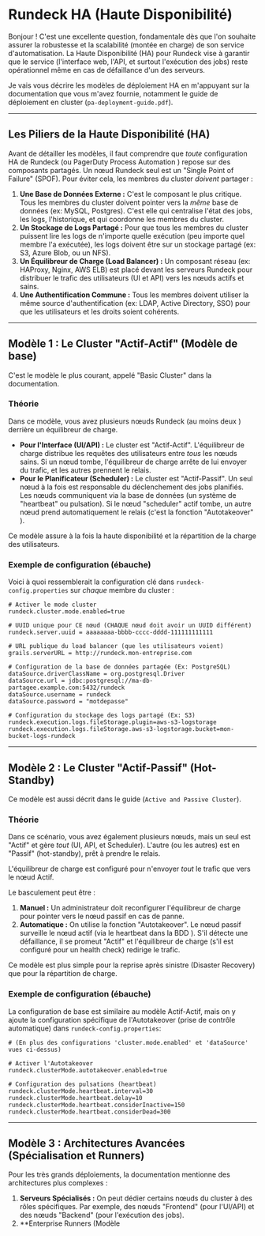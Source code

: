 # Rundeck HA (Haute Disponibilité)

Bonjour \! C'est une excellente question, fondamentale dès que l'on souhaite assurer la robustesse et la scalabilité (montée en charge) de son service d'automatisation. La Haute Disponibilité (HA) pour Rundeck vise à garantir que le service (l'interface web, l'API, et surtout l'exécution des jobs) reste opérationnel même en cas de défaillance d'un des serveurs.

Je vais vous décrire les modèles de déploiement HA en m'appuyant sur la documentation que vous m'avez fournie, notamment le guide de déploiement en cluster (`pa-deployment-guide.pdf`).

-----

## Les Piliers de la Haute Disponibilité (HA)

Avant de détailler les modèles, il faut comprendre que *toute* configuration HA de Rundeck (ou PagerDuty Process Automation ) repose sur des composants partagés. Un nœud Rundeck seul est un "Single Point of Failure" (SPOF). Pour éviter cela, les membres du cluster *doivent* partager :

1.  **Une Base de Données Externe :** C'est le composant le plus critique. Tous les membres du cluster doivent pointer vers la *même* base de données (ex: MySQL, Postgres). C'est elle qui centralise l'état des jobs, les logs, l'historique, et qui coordonne les membres du cluster.
2.  **Un Stockage de Logs Partagé :** Pour que tous les membres du cluster puissent lire les logs de n'importe quelle exécution (peu importe quel membre l'a exécutée), les logs doivent être sur un stockage partagé (ex: S3, Azure Blob, ou un NFS).
3.  **Un Équilibreur de Charge (Load Balancer) :** Un composant réseau (ex: HAProxy, Nginx, AWS ELB) est placé devant les serveurs Rundeck pour distribuer le trafic des utilisateurs (UI et API) vers les nœuds actifs et sains.
4.  **Une Authentification Commune :** Tous les membres doivent utiliser la même source d'authentification (ex: LDAP, Active Directory, SSO) pour que les utilisateurs et les droits soient cohérents.

-----

## Modèle 1 : Le Cluster "Actif-Actif" (Modèle de base)

C'est le modèle le plus courant, appelé "Basic Cluster" dans la documentation.

### Théorie

Dans ce modèle, vous avez plusieurs nœuds Rundeck (au moins deux ) derrière un équilibreur de charge.

  * **Pour l'Interface (UI/API) :** Le cluster est "Actif-Actif". L'équilibreur de charge distribue les requêtes des utilisateurs entre *tous* les nœuds sains. Si un nœud tombe, l'équilibreur de charge arrête de lui envoyer du trafic, et les autres prennent le relais.
  * **Pour le Planificateur (Scheduler) :** Le cluster est "Actif-Passif". Un seul nœud à la fois est responsable du déclenchement des jobs planifiés. Les nœuds communiquent via la base de données (un système de "heartbeat" ou pulsation). Si le nœud "scheduler" actif tombe, un autre nœud prend automatiquement le relais (c'est la fonction "Autotakeover" ).

Ce modèle assure à la fois la haute disponibilité et la répartition de la charge des utilisateurs.

### Exemple de configuration (ébauche)

Voici à quoi ressemblerait la configuration clé dans `rundeck-config.properties` sur *chaque* membre du cluster :

```properties
# Activer le mode cluster
rundeck.cluster.mode.enabled=true 

# UUID unique pour CE nœud (CHAQUE nœud doit avoir un UUID différent)
rundeck.server.uuid = aaaaaaaa-bbbb-cccc-dddd-111111111111 

# URL publique du load balancer (que les utilisateurs voient)
grails.serverURL = http://rundeck.mon-entreprise.com

# Configuration de la base de données partagée (Ex: PostgreSQL)
dataSource.driverClassName = org.postgresql.Driver
dataSource.url = jdbc:postgresql://ma-db-partagee.example.com:5432/rundeck 
dataSource.username = rundeck
dataSource.password = "motdepasse"

# Configuration du stockage des logs partagé (Ex: S3)
rundeck.execution.logs.fileStorage.plugin=aws-s3-logstorage
rundeck.execution.logs.fileStorage.aws-s3-logstorage.bucket=mon-bucket-logs-rundeck 
```

-----

## Modèle 2 : Le Cluster "Actif-Passif" (Hot-Standby)

Ce modèle est aussi décrit dans le guide (`Active and Passive Cluster`).

### Théorie

Dans ce scénario, vous avez également plusieurs nœuds, mais un seul est "Actif" et gère *tout* (UI, API, et Scheduler). L'autre (ou les autres) est en "Passif" (hot-standby), prêt à prendre le relais.

L'équilibreur de charge est configuré pour n'envoyer *tout* le trafic que vers le nœud Actif.

Le basculement peut être :

1.  **Manuel :** Un administrateur doit reconfigurer l'équilibreur de charge pour pointer vers le nœud passif en cas de panne.
2.  **Automatique :** On utilise la fonction "Autotakeover". Le nœud passif surveille le nœud actif (via le heartbeat dans la BDD ). S'il détecte une défaillance, il se promeut "Actif" et l'équilibreur de charge (s'il est configuré pour un health check) redirige le trafic.

Ce modèle est plus simple pour la reprise après sinistre (Disaster Recovery) que pour la répartition de charge.

### Exemple de configuration (ébauche)

La configuration de base est similaire au modèle Actif-Actif, mais on y ajoute la configuration spécifique de l'Autotakeover (prise de contrôle automatique) dans `rundeck-config.properties`:

```properties
# (En plus des configurations 'cluster.mode.enabled' et 'dataSource' vues ci-dessus)

# Activer l'Autotakeover
rundeck.clusterMode.autotakeover.enabled=true 

# Configuration des pulsations (heartbeat)
rundeck.clusterMode.heartbeat.interval=30 
rundeck.clusterMode.heartbeat.delay=10 
rundeck.clusterMode.heartbeat.considerInactive=150 
rundeck.clusterMode.heartbeat.considerDead=300 
```

-----

## Modèle 3 : Architectures Avancées (Spécialisation et Runners)

Pour les très grands déploiements, la documentation mentionne des architectures plus complexes :

1.  **Serveurs Spécialisés :** On peut dédier certains nœuds du cluster à des rôles spécifiques. Par exemple, des nœuds "Frontend" (pour l'UI/API) et des nœuds "Backend" (pour l'exécution des jobs).
2.  **Enterprise Runners (Modèle 


